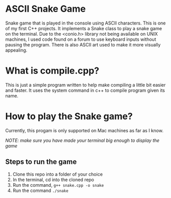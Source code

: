 # ASCII Snake Game

Snake game that is played in the console using ASCII characters. This is one of my first C++ projects. It implements a Snake class to play a snake game on the terminal. Due to the <conio.h> library not being available on UNIX machines, I used code found on a forum to use keyboard inputs without pausing the program. There is also ASCII art used to make it more visually appealing.

# What is compile.cpp?

This is just a simple program written to help make compiling a little bit easier and faster. It uses the system command in c++ to compile program given its name.

# How to play the Snake game?

Currently, this progam is only supported on Mac machines as far as I know. 

*NOTE: make sure you have made your terminal big enough to display the game*

## Steps to run the game
1. Clone this repo into a folder of your choice
2. In the terminal, cd into the cloned repo
3. Run the command, `g++ snake.cpp -o snake`
4. Run the command `./snake`



